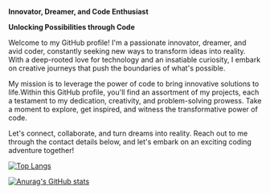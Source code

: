 **Innovator, Dreamer, and Code Enthusiast**

**Unlocking Possibilities through Code**

Welcome to my GitHub profile! I'm a passionate innovator, dreamer, and avid coder, constantly seeking new ways to transform ideas into reality. With a deep-rooted love for technology and an insatiable curiosity, I embark on creative journeys that push the boundaries of what's possible.

My mission is to leverage the power of code to bring innovative solutions to life.Within this GitHub profile, you'll find an assortment of my projects, each a testament to my dedication, creativity, and problem-solving prowess. Take a moment to explore, get inspired, and witness the transformative power of code.

Let's connect, collaborate, and turn dreams into reality. Reach out to me through the contact details below, and let's embark on an exciting coding adventure together!



[![Top Langs](https://github-readme-stats.vercel.app/api/top-langs/?username=Csasaka19&layout=donut-vertical)](https://github.com/anuraghazra/github-readme-stats)

[![Anurag's GitHub stats](https://github-readme-stats.vercel.app/api?username=Csasaka19)](https://github.com/anuraghazra/github-readme-stats)


<!---
Csasaka19/Csasaka19 is a ✨ special ✨ repository because its `README.md` (this file) appears on your GitHub profile.
You can click the Preview link to take a look at your changes.
--->
